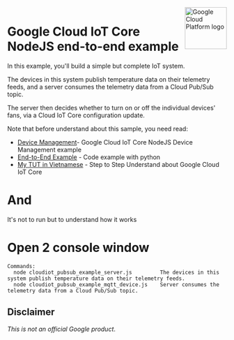 <img src="https://avatars2.githubusercontent.com/u/2810941?v=3&s=96" alt="Google Cloud Platform logo" title="Google Cloud Platform" align="right" height="96" width="96"/>

# Google Cloud IoT Core NodeJS end-to-end example

In this example, you'll build a simple but complete IoT system.

The devices in this system publish temperature data on their telemetry feeds,
and a server consumes the telemetry data from a Cloud Pub/Sub topic.

The server then decides whether to turn on or off the individual devices' fans, via a Cloud IoT Core configuration update.

Note that before understand about this sample, you need read:
- [Device Management](https://github.com/GoogleCloudPlatform/nodejs-docs-samples/tree/master/iot/manager)- Google Cloud IoT Core NodeJS Device Management example
- [End-to-End Example](https://cloud.google.com/iot/docs/samples/end-to-end-sample) - Code example with python
- [My TUT in Vietnamese](http://bloghoangthanh.blogspot.com/2018/02/jwt-voi-node-jsonwebtoken-cua-auth0.html) - Step to Step Understand about Google Cloud IoT Core

# And

It's not to run but to understand how it works

# Open 2 console window

    Commands:
      node cloudiot_pubsub_example_server.js         The devices in this system publish temperature data on their telemetry feeds.
      node cloudiot_pubsub_example_mqtt_device.js    Server consumes the telemetry data from a Cloud Pub/Sub topic.


## Disclaimer

*This is not an official Google product*.